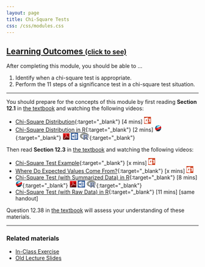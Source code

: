 ```yaml
---
layout: page
title: Chi-Square Tests
css: /css/modules.css
---
```


<div class="panel-group-ILOs">
  <div class="panel panel-default">
    <div class="panel-heading">
      <h2 class="panel-title">
        <a data-toggle="collapse" href="#ILOs">Learning Outcomes <small>(click to see)</small></a>
      </h2>
    </div>
    <div id="ILOs" class="panel-collapse collapse">
      <div class="panel-body">

<p>After completing this module, you should be able to ...</p>

<ol>
  <li> Identify when a chi-square test is appropriate.</li>
  <li> Perform the 11 steps of a significance test in a chi-square test situation.</li>
</ol>
      </div>
    </div>
  </div>
</div>

----

You should prepare for the concepts of this module by first reading **Section 12.1** in [the textbook](../../book/) and watching the following videos:

* [Chi-Square Distribution](https://vimeo.com/user45324800/chisqdist){:target="_blank"} [4 mins] [![PowerPoint](../../img/ppt.png)](PPT1.pptx)
* [Chi-Square Distribution in R](https://vimeo.com/user45324800/chisqdistribution){:target="_blank"} [2 mins] [![Web](../../img/web.png)](RHO1.html){:target="_blank"}  [![PDF](../../img/pdf.png)](RHO1.pdf) [![MSWord](../../img/word.png)](RHO1.docx)  [![R](../../img/Rlogo.png)](RHO1.R){:target="_blank"}

Then read **Section 12.3** in [the textbook](../../book/) and watching the following videos:

* [Chi-Square Test Example](https://vimeo.com/user45324800/chisqtest-ex1){:target="_blank"} [x mins] [![PowerPoint](../../img/ppt.png)](PPT2.pptx)
* [Where Do Expected Values Come From?](https://vimeo.com/user45324800/chisq-expvals){:target="_blank"} [x mins] [![PowerPoint](../../img/ppt.png)](PPT2.pptx)
* [Chi-Square Test (with Summarized Data) in R](https://vimeo.com/user45324800/chisqsmrzd-ex1){:target="_blank"} [8 mins] [![Web](../../img/web.png)](RHO2.html){:target="_blank"}  [![PDF](../../img/pdf.png)](RHO2.pdf) [![MSWord](../../img/word.png)](RHO2.docx)  [![R](../../img/Rlogo.png)](RHO2.R){:target="_blank"}
* [Chi-Square Test (with Raw Data) in R](https://vimeo.com/user45324800/chisqraw-ex1){:target="_blank"} [11 mins] [same handout]
    
Question 12.38 in [the textbook](../../book/) will assess your understanding of these materials.

----

### Related materials

* [In-Class Exercise](CE.html)
* [Old Lecture Slides](PPT_old.pptx)

